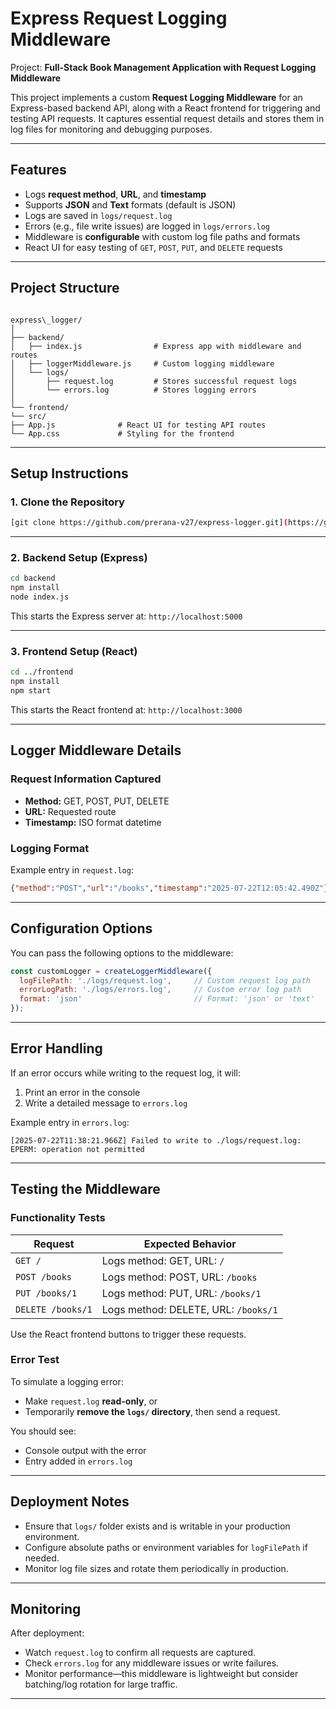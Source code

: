 # Express Request Logging Middleware


Project: **Full-Stack Book Management Application with Request Logging Middleware**

This project implements a custom **Request Logging Middleware** for an Express-based backend API, along with a React frontend for triggering and testing API requests. It captures essential request details and stores them in log files for monitoring and debugging purposes.

---

## Features

- Logs **request method**, **URL**, and **timestamp**
- Supports **JSON** and **Text** formats (default is JSON)
- Logs are saved in `logs/request.log`
- Errors (e.g., file write issues) are logged in `logs/errors.log`
- Middleware is **configurable** with custom log file paths and formats
- React UI for easy testing of `GET`, `POST`, `PUT`, and `DELETE` requests

---

## Project Structure

```

express\_logger/
│
├── backend/
│   ├── index.js                # Express app with middleware and routes
│   ├── loggerMiddleware.js     # Custom logging middleware
│   └── logs/
│       ├── request.log         # Stores successful request logs
│       └── errors.log          # Stores logging errors
│
└── frontend/
└── src/
├── App.js              # React UI for testing API routes
└── App.css             # Styling for the frontend

````

---

## Setup Instructions

### 1. Clone the Repository

```bash
[git clone https://github.com/prerana-v27/express-logger.git](https://github.com/prerana-v27/Express_Logger.git)

````

---

### 2. Backend Setup (Express)

```bash
cd backend
npm install
node index.js
```

This starts the Express server at:
`http://localhost:5000`

---

### 3. Frontend Setup (React)

```bash
cd ../frontend
npm install
npm start
```

This starts the React frontend at:
`http://localhost:3000`

---

## Logger Middleware Details

### Request Information Captured

* **Method:** GET, POST, PUT, DELETE
* **URL:** Requested route
* **Timestamp:** ISO format datetime

### Logging Format

Example entry in `request.log`:

```json
{"method":"POST","url":"/books","timestamp":"2025-07-22T12:05:42.490Z"}
```

---

## Configuration Options

You can pass the following options to the middleware:

```js
const customLogger = createLoggerMiddleware({
  logFilePath: './logs/request.log',     // Custom request log path
  errorLogPath: './logs/errors.log',     // Custom error log path
  format: 'json'                         // Format: 'json' or 'text'
});
```

---

## Error Handling

If an error occurs while writing to the request log, it will:

1. Print an error in the console
2. Write a detailed message to `errors.log`

Example entry in `errors.log`:

```
[2025-07-22T11:38:21.966Z] Failed to write to ./logs/request.log: EPERM: operation not permitted
```

---

## Testing the Middleware

### Functionality Tests

| Request           | Expected Behavior                    |
| ----------------- | ------------------------------------ |
| `GET /`           | Logs method: GET, URL: `/`           |
| `POST /books`     | Logs method: POST, URL: `/books`     |
| `PUT /books/1`    | Logs method: PUT, URL: `/books/1`    |
| `DELETE /books/1` | Logs method: DELETE, URL: `/books/1` |

Use the React frontend buttons to trigger these requests.

### Error Test

To simulate a logging error:

* Make `request.log` **read-only**, or
* Temporarily **remove the `logs/` directory**, then send a request.

You should see:

* Console output with the error
* Entry added in `errors.log`

---

## Deployment Notes

* Ensure that `logs/` folder exists and is writable in your production environment.
* Configure absolute paths or environment variables for `logFilePath` if needed.
* Monitor log file sizes and rotate them periodically in production.

---

## Monitoring

After deployment:

* Watch `request.log` to confirm all requests are captured.
* Check `errors.log` for any middleware issues or write failures.
* Monitor performance—this middleware is lightweight but consider batching/log rotation for large traffic.


---



